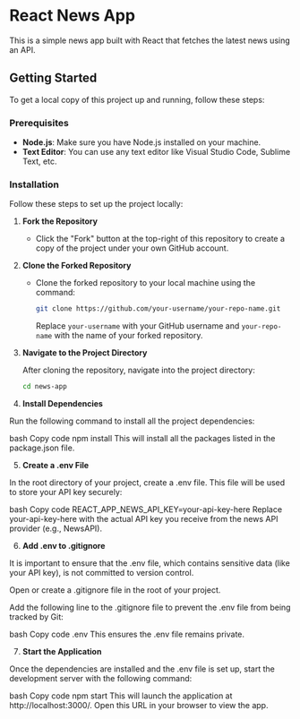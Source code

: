 # React News App

This is a simple news app built with React that fetches the latest news using an API.

## Getting Started

To get a local copy of this project up and running, follow these steps:

### Prerequisites

- **Node.js**: Make sure you have Node.js installed on your machine.
- **Text Editor**: You can use any text editor like Visual Studio Code, Sublime Text, etc.

### Installation

Follow these steps to set up the project locally:

1. **Fork the Repository**

   - Click the "Fork" button at the top-right of this repository to create a copy of the project under your own GitHub account.

2. **Clone the Forked Repository**

   - Clone the forked repository to your local machine using the command:

     ```bash
     git clone https://github.com/your-username/your-repo-name.git
     ```

     Replace `your-username` with your GitHub username and `your-repo-name` with the name of your forked repository.

3. **Navigate to the Project Directory**

   After cloning the repository, navigate into the project directory:

   ```bash
   cd news-app

4. **Install Dependencies**

Run the following command to install all the project dependencies:

bash
Copy code
npm install
This will install all the packages listed in the package.json file.

5. **Create a .env File**

In the root directory of your project, create a .env file. This file will be used to store your API key securely:

bash
Copy code
REACT_APP_NEWS_API_KEY=your-api-key-here
Replace your-api-key-here with the actual API key you receive from the news API provider (e.g., NewsAPI).

6. **Add .env to .gitignore**

It is important to ensure that the .env file, which contains sensitive data (like your API key), is not committed to version control.

Open or create a .gitignore file in the root of your project.

Add the following line to the .gitignore file to prevent the .env file from being tracked by Git:

bash
Copy code
.env
This ensures the .env file remains private.

7. **Start the Application**

Once the dependencies are installed and the .env file is set up, start the development server with the following command:

bash
Copy code
npm start
This will launch the application at http://localhost:3000/. Open this URL in your browser to view the app.